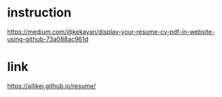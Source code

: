 # instruction
https://medium.com/@kekayan/display-your-resume-cv-pdf-in-website-using-github-73a088ac961d

# link
https://ailikej.github.io/resume/
